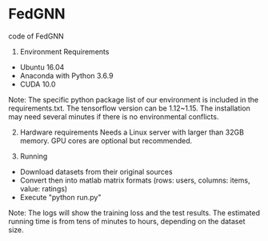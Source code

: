 # FedGNN
code of FedGNN

1. Environment Requirements
* Ubuntu 16.04
* Anaconda with Python 3.6.9
* CUDA 10.0

Note: The specific python package list of our environment is included in the requirements.txt. The tensorflow version can be 1.12~1.15.
The installation may need several minutes if there is no environmental conflicts.

2. Hardware requirements
Needs a Linux server with larger than 32GB memory. GPU cores are optional but recommended.

3. Running

* Download datasets from their original sources
* Convert then into matlab matrix formats (rows: users, columns: items, value: ratings)
* Execute "python run.py"

Note: The logs will show the training loss and the test results. The estimated running time is from tens of minutes to hours, depending on the dataset size.
